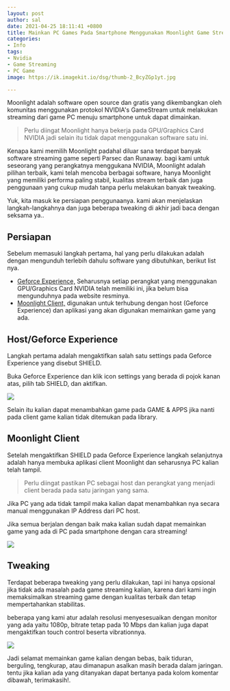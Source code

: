 ```yaml
---
layout: post
author: sal
date: 2021-04-25 18:11:41 +0800
title: Mainkan PC Games Pada Smartphone Menggunakan Moonlight Game Streaming
categories:
- Info
tags:
- Nvidia
- Game Streaming
- PC Game
image: https://ik.imagekit.io/dsg/thumb-2_BcyZGp1yt.jpg

---
```

Moonlight adalah software open source dan gratis yang dikembangkan oleh komunitas menggunakan protokol NVIDIA's GameStream untuk melakukan streaming dari game PC menuju smartphone untuk dapat dimainkan.

> Perlu diingat Moonlight hanya bekerja pada GPU/Graphics Card NVIDIA jadi selain itu tidak dapat menggunakan software satu ini.

Kenapa kami memilih Moonlight padahal diluar sana terdapat banyak software streaming game seperti Parsec dan Runaway. bagi kami untuk seseorang yang perangkatnya menggukana NVIDIA, Moonlight adalah pilihan terbaik, kami telah mencoba berbagai software, hanya Moonlight yang memiliki performa paling stabil, kualitas stream terbaik dan juga penggunaan yang cukup mudah tanpa perlu melakukan banyak tweaking.

Yuk, kita masuk ke persiapan penggunaanya. kami akan menjelaskan langkah-langkahnya dan juga beberapa tweaking di akhir jadi baca dengan seksama ya..

## Persiapan

Sebelum memasuki langkah pertama, hal yang perlu dilakukan adalah dengan mengunduh terlebih dahulu software yang dibutuhkan, berikut list nya.

* [Geforce Experience,](https://www.nvidia.com/en-us/geforce/geforce-experience/) Seharusnya setiap perangkat yang menggunakan GPU/Graphics Card NVIDIA telah memiliki ini, jika belum bisa mengunduhnya pada website resminya.
* [Moonlight Client,]() digunakan untuk terhubung dengan host (Geforce Experience) dan aplikasi yang akan digunakan memainkan game yang ada.

## Host/Geforce Experience

Langkah pertama adalah mengaktifkan salah satu settings pada Geforce Experience yang disebut SHIELD.

Buka Geforce Experience dan klik icon settings yang berada di pojok kanan atas, pilih tab SHIELD, dan aktifkan.

![](https://ik.imagekit.io/dsg/moonlight-1_swXfesmF-1-.gif)

Selain itu kalian dapat menambahkan game pada GAME & APPS jika nanti pada client game kalian tidak ditemukan pada library.

## Moonlight Client

Setelah mengaktifkan SHIELD pada Geforce Experience langkah selanjutnya adalah hanya membuka aplikasi client Moonlight dan seharusnya PC kalian telah tampil.

> Perlu diingat pastikan PC sebagai host dan perangkat yang menjadi client berada pada satu jaringan yang sama.

Jika PC yang ada tidak tampil maka kalian dapat menambahkan nya secara manual menggunakan IP Address dari PC host.

Jika semua berjalan dengan baik maka kalian sudah dapat memainkan game yang ada di PC pada smartphone dengan cara streaming!

![](https://ik.imagekit.io/dsg/moonlight-2_I4KiZf0jaYX.gif)

## Tweaking

Terdapat beberapa tweaking yang perlu dilakukan, tapi ini hanya opsional jika tidak ada masalah pada game streaming kalian, karena dari kami ingin memaksimalkan streaming game dengan kualitas terbaik dan tetap mempertahankan stabilitas.

beberapa yang kami atur adalah resolusi menyesesuaikan dengan monitor yang ada yaitu 1080p, bitrate tetap pada 10 Mbps dan kalian juga dapat mengaktifkan touch control beserta vibrationnya.

![](https://ik.imagekit.io/dsg/img-1_adaps7EALO.jpg)

Jadi selamat memainkan game kalian dengan bebas, baik tiduran, berguling, tengkurap, atau dimanapun asalkan masih berada dalam jaringan. tentu jika kalian ada yang ditanyakan dapat bertanya pada kolom komentar dibawah, terimakasih!.